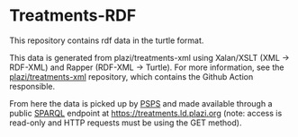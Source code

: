 # Treatments-RDF

This repository contains rdf data in the turtle format.

This data is generated from plazi/treatments-xml using Xalan/XSLT (XML → RDF-XML) and Rapper (RDF-XML → Turtle). For more information, see the [plazi/treatments-xml](https://github.com/plazi/treatments-xml) repository, which contains the Github Action responsible.

From here the data is picked up by [PSPS](https://github.com/factsmission/psps/) and made available through a public [SPARQL](https://www.w3.org/TR/sparql11-query/) endpoint at https://treatments.ld.plazi.org (note: access is read-only and HTTP requests must be using the GET method).
